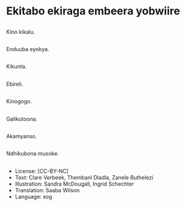 # Ekitabo ekiraga embeera yobwiire

##
Kino kikalu.

##
Enduuba eyokya.

##
Kikunta.

##
Ebireli.

##
Kinogogo.

##
Galikutoona.

##
Akamyanso.

##
Ndhikubona musoke.

##
* License: [CC-BY-NC]
* Text: Clare Verbeek, Thembani Dladla, Zanele Buthelezi
* Illustration: Sandra McDougall, Ingrid Schechter
* Translation: Saaba Wilson
* Language: xog
